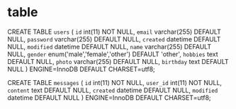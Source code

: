 # table

CREATE TABLE `users` (
  `id` int(11) NOT NULL,
  `email` varchar(255) DEFAULT NULL,
  `password` varchar(255) DEFAULT NULL,
  `created` datetime DEFAULT NULL,
  `modified` datetime DEFAULT NULL,
  `name` varchar(255) DEFAULT NULL,
  `gender` enum('male','female','other') DEFAULT 'other',
  `hobbies` text DEFAULT NULL,
  `photo` varchar(255) DEFAULT NULL,
  `birthday` text DEFAULT NULL
) ENGINE=InnoDB DEFAULT CHARSET=utf8;

CREATE TABLE `messages` (
  `id` int(11) NOT NULL,
  `user_id` int(11) NOT NULL,
  `content` text DEFAULT NULL,
  `created` datetime DEFAULT NULL,
  `modified` datetime DEFAULT NULL
) ENGINE=InnoDB DEFAULT CHARSET=utf8;
